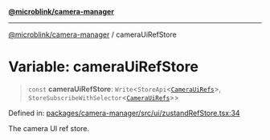 [**@microblink/camera-manager**](../README.md)

---

[@microblink/camera-manager](../README.md) / cameraUiRefStore

# Variable: cameraUiRefStore

> `const` **cameraUiRefStore**: `Write`\<`StoreApi`\<[`CameraUiRefs`](../type-aliases/CameraUiRefs.md)\>, `StoreSubscribeWithSelector`\<[`CameraUiRefs`](../type-aliases/CameraUiRefs.md)\>\>

Defined in: [packages/camera-manager/src/ui/zustandRefStore.tsx:34](https://github.com/BlinkID/blinkid-web/blob/main/packages/camera-manager/src/ui/zustandRefStore.tsx)

The camera UI ref store.
